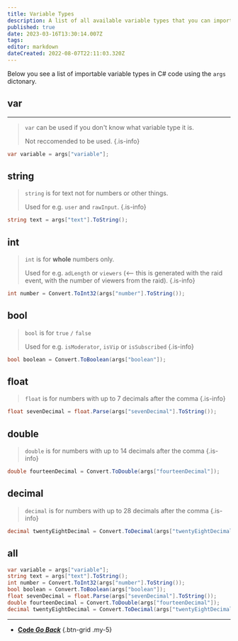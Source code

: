 ```yaml
---
title: Variable Types
description: A list of all available variable types that you can import in to your code
published: true
date: 2023-03-16T13:30:14.007Z
tags: 
editor: markdown
dateCreated: 2022-08-07T22:11:03.320Z
---
```


Below you see a list of importable variable types in C# code using the `args` dictonary.

## var
---

> `var` can be used if you don't know what variable type it is.
>
> Not reccomended to be used.
{.is-info}
```csharp
var variable = args["variable"];
```

## string

> `string` is for text not for numbers or other things.
>
> Used for e.g. `user` and `rawInput`.
{.is-info}

```csharp
string text = args["text"].ToString();
```

## int

> `int` is for **whole** numbers only.
>
> Used for e.g. `adLength` or `viewers` (<-- this is generated with the raid event, with the number of viewers from the raid).
{.is-info}

```csharp
int number = Convert.ToInt32(args["number"].ToString());
```

## bool

> `bool` is for `true` `/` `false`
>
> Used for e.g. `isModerator`, `isVip` or `isSubscribed`
{.is-info}

```csharp
bool boolean = Convert.ToBoolean(args["boolean"]);
```

## float

> `float` is for numbers with up to 7 decimals after the comma
{.is-info}

```csharp
float sevenDecimal = float.Parse(args["sevenDecimal"].ToString());
```

## double

> `double` is for numbers with up to 14 decimals after the comma
{.is-info}

```csharp
double fourteenDecimal = Convert.ToDouble(args["fourteenDecimal"]);
```

## decimal

> `decimal` is for numbers with up to 28 decimals after the comma
{.is-info}

```csharp
decimal twentyEightDecimal = Convert.ToDecimal(args["twentyEightDecimal"]);
```

## all

```csharp
var variable = args["variable"];
string text = args["text"].ToString();
int number = Convert.ToInt32(args["number"].ToString());
bool boolean = Convert.ToBoolean(args["boolean"]);
float sevenDecimal = float.Parse(args["sevenDecimal"].ToString());
double fourteenDecimal = Convert.ToDouble(args["fourteenDecimal"]);
decimal twentyEightDecimal = Convert.ToDecimal(args["twentyEightDecimal"]);
```

---

- [<i class="mdi mdi-chevron-left"></i> **Code *Go Back***](/Sub-Actions/Code)
{.btn-grid .my-5}